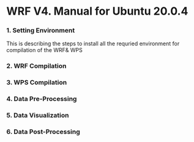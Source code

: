 # WRF V4. Manual for Ubuntu 20.0.4

### 1. Setting Environment
This is describing the steps to install all the requried environment for compilation of the WRF& WPS

### 2. WRF Compilation

### 3. WPS Compilation

### 4. Data Pre-Processing

### 5. Data Visualization

### 6. Data Post-Processing

